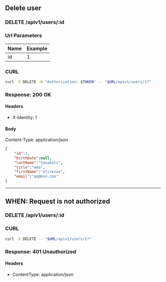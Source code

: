 ## Delete user

### DELETE /apiv1/users/:id

### Url Parameters

Name | Example
--- | ---
id | 1

### CURL

```bash
curl -X DELETE -H "Authorization: $TOKEN" -- "$URL/apiv1/users/1?"
```

### Response: 200 OK

#### Headers

* X-Identity: 1

#### Body

Content-Type: application/json

```json
{
    "id":1,
    "birthDate":null,
    "lastName":"tavakoli",
    "title":"mma",
    "firstName":"alirezaa",
    "email":"qq@msn.com"
}
```

---

## WHEN: Request is not authorized

### DELETE /apiv1/users/:id

### CURL

```bash
curl -X DELETE -- "$URL/apiv1/users/1?"
```

### Response: 401 Unauthorized

#### Headers

* ContentType: application/json

